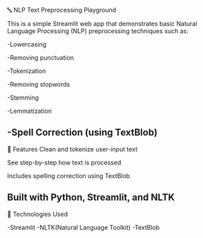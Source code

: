 🔤 NLP Text Preprocessing Playground

This is a simple Streamlit web app that demonstrates basic Natural Language Processing (NLP) preprocessing techniques such as:

-Lowercasing

-Removing punctuation

-Tokenization

-Removing stopwords

-Stemming

-Lemmatization

-Spell Correction (using TextBlob)
------------------------------------------------------------------------------------------------------------------------
🚀 Features
Clean and tokenize user-input text

See step-by-step how text is processed

Includes spelling correction using TextBlob

Built with Python, Streamlit, and NLTK
------------------------------------------------------------------------------------------------------------------------
🧠 Technologies Used

-Streamlit
-NLTK(Natural Language Toolkit)
-TextBlob